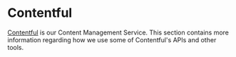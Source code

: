 # Contentful

[Contentful](https://www.contentful.com/) is our Content Management Service. This section contains more information regarding how we use some of Contentful's APIs and other tools.
